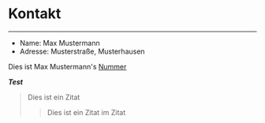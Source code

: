 # Kontakt

***

* Name: Max Mustermann  
* Adresse: Musterstraße, Musterhausen  

Dies ist Max Mustermann's [Nummer](https://fprass99.github.io/homepage-testen/number.html "Max Nummer")
   
___Test___

>Dies ist ein Zitat
>>Dies ist ein Zitat im Zitat  
  